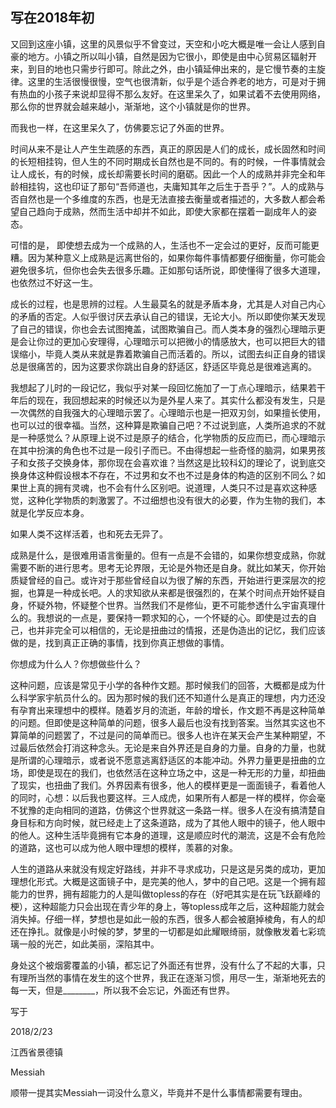 ## 写在2018年初

又回到这座小镇，这里的风景似乎不曾变过，天空和小吃大概是唯一会让人感到自豪的地方。小镇之所以叫小镇，自然是因为它很小，即使是由中心贸易区辐射开来，到目的地也只需步行即可。除此之外，由小镇延伸出来的，是它慢节奏的主旋律。这里的生活很慢很慢，空气也很清新，似乎是个适合养老的地方，可是对于拥有热血的小孩子来说却显得不那么友好。在这里呆久了，如果试着不去使用网络，那么你的世界就会越来越小，渐渐地，这个小镇就是你的世界。

而我也一样，在这里呆久了，仿佛要忘记了外面的世界。



时间从来不是让人产生生疏感的东西，真正的原因是人们的成长，成长固然和时间的长短相挂钩，但人生的不同时期成长自然也是不同的。有的时候，一件事情就会让人成长，有的时候，成长却需要长时间的磨砺。因此一个人的成熟并非完全和年龄相挂钩，这也印证了那句“吾师道也，夫庸知其年之后生于吾乎？”。人的成熟与否自然也是一个多维度的东西，也是无法直接去衡量或者描述的，大多数人都会希望自己趋向于成熟，然而生活中却并不如此，即使大家都在摆着一副成年人的姿态。

可惜的是， 即使想去成为一个成熟的人，生活也不一定会过的更好，反而可能更糟。因为某种意义上成熟是远离世俗的，如果你每件事情都要仔细衡量，你可能会避免很多坑，但你也会失去很多乐趣。正如那句话所说，即使懂得了很多大道理，也依然过不好这一生。

成长的过程，也是思辨的过程。人生最莫名的就是矛盾本身，尤其是人对自己内心的矛盾的否定。人似乎很讨厌去承认自己的错误，无论大小。所以即使你某天发现了自己的错误，你也会去试图掩盖，试图欺骗自己。而人类本身的强烈心理暗示更是会让你过的更加心安理得，心理暗示可以把微小的情感放大，也可以把巨大的错误缩小，毕竟人类从来就是靠着欺骗自己而活着的。所以，试图去纠正自身的错误总是很痛苦的，因为这要求你跳出自身的舒适区，舒适区毕竟总是很难逃离的。

我想起了儿时的一段记忆，我似乎对某一段回忆施加了一丁点心理暗示，结果若干年后的现在，我回想起来的时候还以为是外星人来了。其实什么都没有发生，只是一次偶然的自我强大的心理暗示罢了。心理暗示也是一把双刃剑，如果擅长使用，也可以过的很幸福。当然，这种算是欺骗自己吧？不过说到底，人类所追求的不就是一种感觉么？从原理上说不过是原子的结合，化学物质的反应而已，而心理暗示在其中扮演的角色也不过是一段引子而已。不由得想起一些奇怪的脑洞，如果男孩子和女孩子交换身体，那你现在会喜欢谁？当然这是比较科幻的理论了，说到底交换身体这种假设根本不存在，不过男和女不也不过是身体的构造的区别不同么？如果世上真的拥有灵魂，也不会有什么区别吧。说道理，人类只不过是喜欢这种感觉，这种化学物质的刺激罢了。不过细想也没有很大的必要，作为生物的我们，本就是化学反应本身。

如果人类不这样活着，也和死去无异了。



成熟是什么，是很难用语言衡量的。但有一点是不会错的，如果你想变成熟，你就需要不断的进行思考。思考无论界限，无论是外物还是自身。就比如某天，你开始质疑曾经的自己。或许对于那些曾经自以为很了解的东西，开始进行更深层次的挖掘，也算是一种成长吧。人的求知欲从来都是很强烈的，在某个时间点开始怀疑自身，怀疑外物，怀疑整个世界。当然我们不是修仙，更不可能参透什么宇宙真理什么的。我想说的一点是，要保持一颗求知的心，一个怀疑的心。即使是过去的自己，也并非完全可以相信的，无论是扭曲过的情报，还是伪造出的记忆，我们应该做的是，找到真正正确的事情，找到你真正想做的事情。

你想成为什么人？你想做些什么？

这种问题，应该是常见于小学的各种作文题。那时候我们的回答，大概都是成为什么科学家宇航员什么的。因为那时候的我们还不知道什么是真正的理想，内力还没有孕育出来理想中的模样。随着岁月的流逝，年龄的增长，作文题不再是这种简单的问题。但即使是这种简单的问题，很多人最后也没有找到答案。当然其实这也不算简单的问题罢了，不过是问的简单而已。很多人也许在某天会产生某种期望，不过最后依然会打消这种念头。无论是来自外界还是自身的力量。自身的力量，也就是所谓的心理暗示，或者说不愿意逃离舒适区的本能冲动。外界力量更是扭曲的立场，即使是现在的我们，也依然活在这种立场之中，这是一种无形的力量，却扭曲了现实，也扭曲了我们。外界因素有很多，他人的模样更是一面面镜子，看着他人的同时，心想：以后我也要这样。三人成虎，如果所有人都是一样的模样，你会毫不犹豫的走向相同的道路，仿佛这个世界就这一条路一样。很多人在没有搞清楚自身目标和方向时候，就已经走上了这条道路，成为了其他人眼中的镜子，他人眼中的他人。这种生活毕竟拥有它本身的道理，这是顺应时代的潮流，这是不会有危险的道路，这也可以成为他人眼中理想的模样，羡慕的对象。

人生的道路从来就没有规定好路线，并非不寻求成功，只是这是另类的成功，更加理想化形式。大概是这面镜子中，是完美的他人，梦中的自己吧。这是一个拥有超能力的世界，拥有超能力的人是叫做topless的存在（好吧其实是在玩飞跃巅峰的梗），这种超能力只会出现在青少年的身上，等topless成年之后，这种超能力就会消失掉。仔细一样，梦想也是如此一般的东西，很多人都会被磨掉棱角，有人的却还在挣扎。就像是小时候的梦，梦里的一切都是如此耀眼绮丽，就像散发着七彩琉璃一般的光芒，如此美丽，深陷其中。



身处这个被烟雾覆盖的小镇，都忘记了外面还有世界，没有什么了不起的大事，只有理所当然的事情在发生的这个世界，我正在逐渐习惯，用尽一生，渐渐地死去的每一天，但是________，所以我不会忘记，外面还有世界。





写于 

2018/2/23

江西省景德镇

Messiah



顺带一提其实Messiah一词没什么意义，毕竟并不是什么事情都需要有理由。



